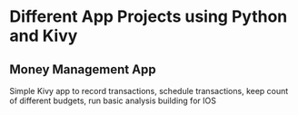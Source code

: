 # Different App Projects using Python and Kivy

## Money Management App
Simple Kivy app to record transactions, schedule transactions, keep count of different budgets, run basic analysis
building for IOS
